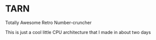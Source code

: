 # TARN
Totally Awesome Retro Number-cruncher

This is just a cool little CPU architecture that I made in about two days
